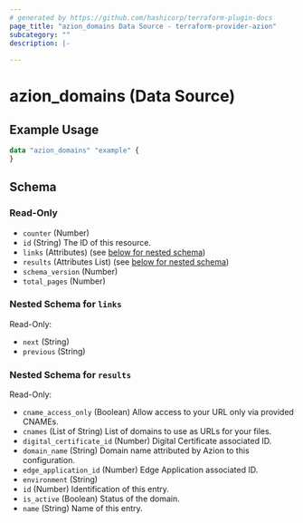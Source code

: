 ```yaml
---
# generated by https://github.com/hashicorp/terraform-plugin-docs
page_title: "azion_domains Data Source - terraform-provider-azion"
subcategory: ""
description: |-
  
---
```


# azion_domains (Data Source)



## Example Usage

```terraform
data "azion_domains" "example" {
}
```

<!-- schema generated by tfplugindocs -->
## Schema

### Read-Only

- `counter` (Number)
- `id` (String) The ID of this resource.
- `links` (Attributes) (see [below for nested schema](#nestedatt--links))
- `results` (Attributes List) (see [below for nested schema](#nestedatt--results))
- `schema_version` (Number)
- `total_pages` (Number)

<a id="nestedatt--links"></a>
### Nested Schema for `links`

Read-Only:

- `next` (String)
- `previous` (String)


<a id="nestedatt--results"></a>
### Nested Schema for `results`

Read-Only:

- `cname_access_only` (Boolean) Allow access to your URL only via provided CNAMEs.
- `cnames` (List of String) List of domains to use as URLs for your files.
- `digital_certificate_id` (Number) Digital Certificate associated ID.
- `domain_name` (String) Domain name attributed by Azion to this configuration.
- `edge_application_id` (Number) Edge Application associated ID.
- `environment` (String)
- `id` (Number) Identification of this entry.
- `is_active` (Boolean) Status of the domain.
- `name` (String) Name of this entry.


